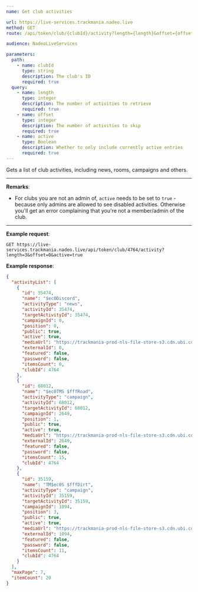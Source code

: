 ```yaml
---
name: Get club activities

url: https://live-services.trackmania.nadeo.live
method: GET
route: /api/token/club/{clubId}/activity?length={length}&offset={offset}&active={active}

audience: NadeoLiveServices

parameters:
  path:
    - name: clubId
      type: string
      description: The club's ID
      required: true
  query:
    - name: length
      type: integer
      description: The number of activities to retrieve
      required: true
    - name: offset
      type: integer
      description: The number of activities to skip
      required: true
    - name: active
      type: Boolean
      description: Whether to only include currently active entries
      required: true
---
```


Gets a list of club activities, including news, rooms, campaigns and others.

---

**Remarks**:
- For clubs you are not an admin of, `active` needs to be set to `true` - because only admins are allowed to see disabled activities. Otherwise you'll get an error complaining that you're not a member/admin of the club.

---

**Example request**:
```plain
GET https://live-services.trackmania.nadeo.live/api/token/club/4764/activity?length=3&offset=0&active=true
```

**Example response**:
```json
{
  "activityList": [
    {
      "id": 35474,
      "name": "$ec0Discord",
      "activityType": "news",
      "activityId": 35474,
      "targetActivityId": 35474,
      "campaignId": 0,
      "position": 0,
      "public": true,
      "active": true,
      "mediaUrl": "https://trackmania-prod-nls-file-store-s3.cdn.ubi.com/club/card/4764/621a7e68e441e.png?updateTimestamp=1645903469.png",
      "externalId": 0,
      "featured": false,
      "password": false,
      "itemsCount": 0,
      "clubId": 4764
    },
    {
      "id": 68012,
      "name": "$ec0TMS $fffRoad",
      "activityType": "campaign",
      "activityId": 68012,
      "targetActivityId": 68012,
      "campaignId": 2649,
      "position": 1,
      "public": true,
      "active": true,
      "mediaUrl": "https://trackmania-prod-nls-file-store-s3.cdn.ubi.com/club/card/4764/621a7bc9385ae.png?updateTimestamp=1645902796.png",
      "externalId": 2649,
      "featured": false,
      "password": false,
      "itemsCount": 15,
      "clubId": 4764
    },
    {
      "id": 35159,
      "name": "TM$ec0S $fffDirt",
      "activityType": "campaign",
      "activityId": 35159,
      "targetActivityId": 35159,
      "campaignId": 1094,
      "position": 3,
      "public": true,
      "active": true,
      "mediaUrl": "https://trackmania-prod-nls-file-store-s3.cdn.ubi.com/club/card/5f624cd7ca5a9.png?updateTimestamp=1600277720.png",
      "externalId": 1094,
      "featured": false,
      "password": false,
      "itemsCount": 11,
      "clubId": 4764
    }
  ],
  "maxPage": 7,
  "itemCount": 20
}
```
